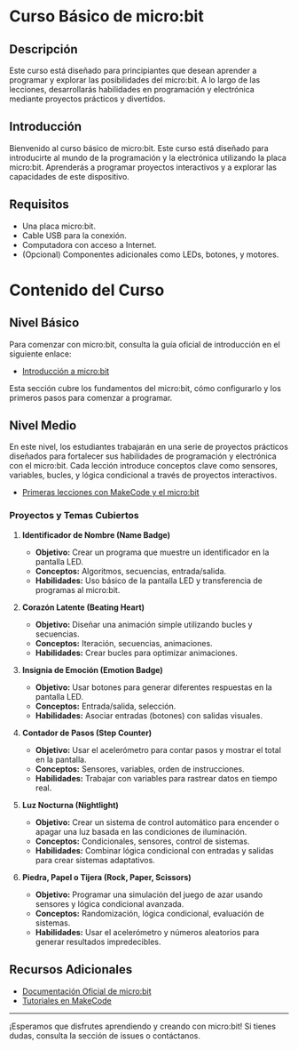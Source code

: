 # Curso Básico de micro:bit

## Descripción

Este curso está diseñado para principiantes que desean aprender a programar y explorar las posibilidades del micro:bit. A lo largo de las lecciones, desarrollarás habilidades en programación y electrónica mediante proyectos prácticos y divertidos.

## Introducción

Bienvenido al curso básico de micro:bit. Este curso está diseñado para introducirte al mundo de la programación y la electrónica utilizando la placa micro:bit. Aprenderás a programar proyectos interactivos y a explorar las capacidades de este dispositivo.

## Requisitos

- Una placa micro:bit.
- Cable USB para la conexión.
- Computadora con acceso a Internet.
- (Opcional) Componentes adicionales como LEDs, botones, y motores.


# Contenido del Curso

## Nivel Básico

Para comenzar con micro:bit, consulta la guía oficial de introducción en el siguiente enlace:

- [Introducción a micro:bit](https://microbit.org/es-es/get-started/getting-started/introduction/)

Esta sección cubre los fundamentos del micro:bit, cómo configurarlo y los primeros pasos para comenzar a programar.

## Nivel Medio


En este nivel, los estudiantes trabajarán en una serie de proyectos prácticos diseñados para fortalecer sus habilidades de programación y electrónica con el micro:bit. Cada lección introduce conceptos clave como sensores, variables, bucles, y lógica condicional a través de proyectos interactivos.

- [Primeras lecciones con MakeCode y el micro:bit](https://microbit-org.translate.goog/teach/lessons/first-lessons-with-makecode-and-the-microbit/?_x_tr_sl=es&_x_tr_tl=en&_x_tr_hl=es&_x_tr_pto=wapp)


### Proyectos y Temas Cubiertos
1. **Identificador de Nombre (Name Badge)**
   - **Objetivo:** Crear un programa que muestre un identificador en la pantalla LED.
   - **Conceptos:** Algoritmos, secuencias, entrada/salida.
   - **Habilidades:** Uso básico de la pantalla LED y transferencia de programas al micro:bit.

2. **Corazón Latente (Beating Heart)**
   - **Objetivo:** Diseñar una animación simple utilizando bucles y secuencias.
   - **Conceptos:** Iteración, secuencias, animaciones.
   - **Habilidades:** Crear bucles para optimizar animaciones.

3. **Insignia de Emoción (Emotion Badge)**
   - **Objetivo:** Usar botones para generar diferentes respuestas en la pantalla LED.
   - **Conceptos:** Entrada/salida, selección.
   - **Habilidades:** Asociar entradas (botones) con salidas visuales.

4. **Contador de Pasos (Step Counter)**
   - **Objetivo:** Usar el acelerómetro para contar pasos y mostrar el total en la pantalla.
   - **Conceptos:** Sensores, variables, orden de instrucciones.
   - **Habilidades:** Trabajar con variables para rastrear datos en tiempo real.

5. **Luz Nocturna (Nightlight)**
   - **Objetivo:** Crear un sistema de control automático para encender o apagar una luz basada en las condiciones de iluminación.
   - **Conceptos:** Condicionales, sensores, control de sistemas.
   - **Habilidades:** Combinar lógica condicional con entradas y salidas para crear sistemas adaptativos.

6. **Piedra, Papel o Tijera (Rock, Paper, Scissors)**
   - **Objetivo:** Programar una simulación del juego de azar usando sensores y lógica condicional avanzada.
   - **Conceptos:** Randomización, lógica condicional, evaluación de sistemas.
   - **Habilidades:** Usar el acelerómetro y números aleatorios para generar resultados impredecibles.




## Recursos Adicionales

- [Documentación Oficial de micro:bit](https://microbit.org/)
- [Tutoriales en MakeCode](https://makecode.microbit.org/tutorials)




---
¡Esperamos que disfrutes aprendiendo y creando con micro:bit! Si tienes dudas, consulta la sección de issues o contáctanos.

